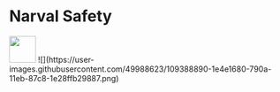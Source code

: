 # Narval Safety
<img src="https://user-images.githubusercontent.com/49988623/109388890-1e4e1680-790a-11eb-87c8-1e28ffb29887.png" width="48" height="48">
![](https://user-images.githubusercontent.com/49988623/109388890-1e4e1680-790a-11eb-87c8-1e28ffb29887.png)
